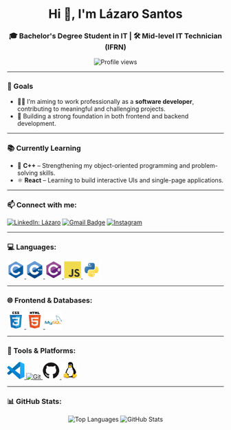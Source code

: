 <h1 align="center">Hi 👋, I'm Lázaro Santos</h1>
<h3 align="center">🎓 Bachelor's Degree Student in IT | 🛠️ Mid-level IT Technician (IFRN)</h3>

<p align="center">
  <img src="https://komarev.com/ghpvc/?username=lazarobo&label=Profile%20Views&color=8A2BE2&style=flat" alt="Profile views" />
</p>

---

### 🎯 Goals

- 👨‍💻 I’m aiming to work professionally as a **software developer**, contributing to meaningful and challenging projects.
- 🌱 Building a strong foundation in both frontend and backend development.

---

### 📚 Currently Learning

- 🔧 **C++** – Strengthening my object-oriented programming and problem-solving skills.
- ⚛️ **React** – Learning to build interactive UIs and single-page applications.

---

### 📫 Connect with me:

[![LinkedIn: Lázaro](https://img.shields.io/badge/-Lázaro-007BFF?style=flat-square&logo=Linkedin&logoColor=white)](https://www.linkedin.com/in/lázarogabriel11/)
[![Gmail Badge](https://img.shields.io/badge/-lazaro.11.gabriel@gmail.com-343A40?style=flat-square&logo=Gmail&logoColor=white)](mailto:lazaro.11.gabriel@gmail.com)
[![Instagram](https://img.shields.io/badge/-@lg.big-8A2BE2?style=flat-square&logo=Instagram&logoColor=white)](https://instagram.com/lg.big)

---

### 💻 Languages:

<p align="left">
  <a href="https://www.cprogramming.com/" target="_blank" rel="noreferrer">
    <img src="https://raw.githubusercontent.com/devicons/devicon/master/icons/c/c-original.svg" alt="C" width="40" height="40"/>
  </a>
  <a href="https://www.w3schools.com/cpp/" target="_blank" rel="noreferrer">
    <img src="https://raw.githubusercontent.com/devicons/devicon/master/icons/cplusplus/cplusplus-original.svg" alt="C++" width="40" height="40"/>
  </a>
  <a href="https://www.w3schools.com/cs/" target="_blank" rel="noreferrer">
    <img src="https://raw.githubusercontent.com/devicons/devicon/master/icons/csharp/csharp-original.svg" alt="C#" width="40" height="40"/>
  </a>
  <a href="https://developer.mozilla.org/en-US/docs/Web/JavaScript" target="_blank" rel="noreferrer">
    <img src="https://raw.githubusercontent.com/devicons/devicon/master/icons/javascript/javascript-original.svg" alt="JavaScript" width="40" height="40"/>
  </a>
  <a href="https://www.python.org" target="_blank" rel="noreferrer">
    <img src="https://raw.githubusercontent.com/devicons/devicon/master/icons/python/python-original.svg" alt="Python" width="40" height="40"/>
  </a>
</p>

---

### 🌐 Frontend & Databases:

<p align="left">
  <a href="https://www.w3schools.com/css/" target="_blank" rel="noreferrer">
    <img src="https://raw.githubusercontent.com/devicons/devicon/master/icons/css3/css3-original-wordmark.svg" alt="CSS" width="40" height="40"/>
  </a>
  <a href="https://www.w3.org/html/" target="_blank" rel="noreferrer">
    <img src="https://raw.githubusercontent.com/devicons/devicon/master/icons/html5/html5-original-wordmark.svg" alt="HTML" width="40" height="40"/>
  </a>
  <a href="https://www.mysql.com/" target="_blank" rel="noreferrer">
    <img src="https://raw.githubusercontent.com/devicons/devicon/master/icons/mysql/mysql-original-wordmark.svg" alt="MySQL" width="40" height="40"/>
  </a>
</p>

---

### 🧰 Tools & Platforms:

<p align="left">
  <a href="https://code.visualstudio.com/" target="_blank" rel="noreferrer">
    <img src="https://raw.githubusercontent.com/devicons/devicon/master/icons/vscode/vscode-original.svg" alt="VS Code" width="40" height="40"/>
  </a>
  <a href="https://git-scm.com/" target="_blank" rel="noreferrer">
    <img src="https://www.vectorlogo.zone/logos/git-scm/git-scm-icon.svg" alt="Git" width="40" height="40"/>
  </a>
  <a href="https://github.com/" target="_blank" rel="noreferrer">
    <img src="https://raw.githubusercontent.com/devicons/devicon/master/icons/github/github-original.svg" alt="GitHub" width="40" height="40"/>
  </a>
  <a href="https://www.linux.org/" target="_blank" rel="noreferrer">
    <img src="https://raw.githubusercontent.com/devicons/devicon/master/icons/linux/linux-original.svg" alt="Linux" width="40" height="40"/>
  </a>
</p>

---

### 📊 GitHub Stats:

<p align="center">
  <img src="https://github-readme-stats.vercel.app/api/top-langs/?username=lazarobo&layout=compact&theme=tokyonight" alt="Top Languages" />
  <img src="https://github-readme-stats.vercel.app/api?username=lazarobo&show_icons=true&theme=tokyonight&rank_icon=github" alt="GitHub Stats" />
</p>
